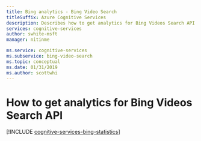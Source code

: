 ```yaml
---
title: Bing analytics - Bing Video Search
titleSuffix: Azure Cognitive Services
description: Describes how to get analytics for Bing Videos Search API. 
services: cognitive-services
author: swhite-msft
manager: nitinme

ms.service: cognitive-services
ms.subservice: bing-video-search
ms.topic: conceptual
ms.date: 01/31/2019
ms.author: scottwhi
---
```


# How to get analytics for Bing Videos Search API

[!INCLUDE [cognitive-services-bing-statistics](../../../includes/cognitive-services-bing-statistics.md)]

